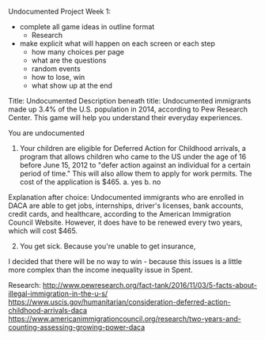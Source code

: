Undocumented Project
Week 1:
* complete all game ideas in outline format
  + Research
* make explicit what will happen on each screen or each step
  + how many choices per page
  + what are the questions
  + random events
  + how to lose, win
  + what show up at the end

Title: Undocumented
Description beneath title: Undocumented immigrants made up 3.4% of the U.S. population in 2014, according to Pew Research Center. This game will help you understand their everyday experiences.

You are undocumented



1. Your children are eligible for Deferred Action for Childhood arrivals, a program that allows children who came to the US under the age of 16 before June 15, 2012 to "defer action against an individual for a certain period of time." This will also allow them to apply for work permits. The cost of the application is $465.
  a. yes
  b. no

Explanation after choice: Undocumented immigrants who are enrolled in DACA are able to get jobs, internships, driver's licenses, bank accounts, credit cards, and healthcare, according to the American Immigration Council Website. However, it does have to be renewed every two years, which will cost $465.

2. You get sick. Because you're unable to get insurance,


I decided that there will be no way to win - because this issues is a little more complex than the income inequality issue in Spent.


Research:
http://www.pewresearch.org/fact-tank/2016/11/03/5-facts-about-illegal-immigration-in-the-u-s/
https://www.uscis.gov/humanitarian/consideration-deferred-action-childhood-arrivals-daca
https://www.americanimmigrationcouncil.org/research/two-years-and-counting-assessing-growing-power-daca

